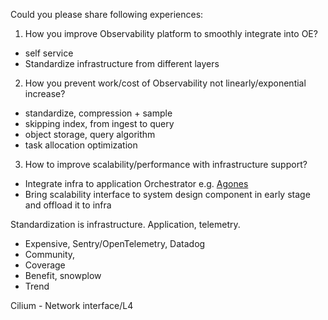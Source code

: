 Could you please share following experiences:
1. How you improve Observability platform to smoothly integrate into OE?
- self service
- Standardize infrastructure from different layers 


2. How you prevent work/cost of Observability not linearly/exponential increase? 
- standardize, compression + sample
- skipping index, from ingest to query
- object storage, query algorithm
- task allocation optimization

3. How to improve scalability/performance with infrastructure support?
- Integrate infra to application Orchestrator e.g. [Agones](https://agones.dev/site/)
- Bring scalability interface to system design component in early stage and offload it to infra




Standardization is infrastructure.
Application, telemetry.
- Expensive, Sentry/OpenTelemetry, Datadog
- Community,
- Coverage
- Benefit, snowplow
- Trend

Cilium  - Network interface/L4

